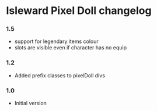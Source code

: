 # Isleward Pixel Doll changelog

### 1.5
* support for legendary items colour
* slots are visible even if character has no equip

### 1.2
* Added prefix classes to pixelDoll divs

### 1.0
* Initial version